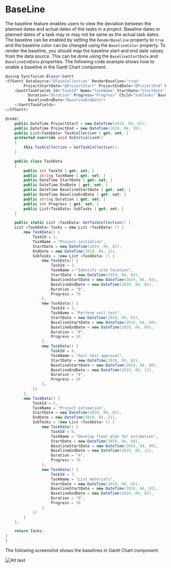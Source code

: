 # BaseLine

The baseline feature enables users to view the deviation between the planned dates and actual dates of the tasks in a project. Baseline dates or planned dates of a task may or may not be same as the actual task dates. The baseline can be enabled by setting the `RenderBaseline` property to `true` and the baseline color can be changed using the `BaselineColor` property. To render the baseline, you should map the baseline start and end date values from the data source. This can be done using the `BaselineStartDate` and `BaselineEndDate` properties. The following code example shows how to enable a baseline in the Gantt Chart component.

```csharp
@using Syncfusion.Blazor.Gantt
<SfGantt DataSource="@TaskCollection" RenderBaseline="true"
        ProjectStartDate="@ProjectStart" ProjectEndDate="@ProjectEnd" Height="450px" Width="700px">
    <GanttTaskFields Id="TaskId" Name="TaskName" StartDate="StartDate" EndDate="EndDate"
          Duration="Duration" Progress="Progress" Child="SubTasks" BaselineStartDate="BaselineStartDate"
          BaselineEndDate="BaselineEndDate">
    </GanttTaskFields>
</SfGantt>

@code{
    public DateTime ProjectStart = new DateTime(2019, 04, 01);
    public DateTime ProjectEnd = new DateTime(2019, 04, 30);
    public List<TaskData> TaskCollection { get; set; }
    protected override void OnInitialized()
    {
        this.TaskCollection = GetTaskCollection();
    }

    public class TaskData
    {
        public int TaskId { get; set; }
        public string TaskName { get; set; }
        public DateTime StartDate { get; set; }
        public DateTime EndDate { get; set; }
        public DateTime BaselineStartDate { get; set; }
        public DateTime BaselineEndDate { get; set; }
        public string Duration { get; set; }
        public int Progress { get; set; }
        public List<TaskData> SubTasks { get; set; }
    }

    public static List <TaskData> GetTaskCollection() {
    List <TaskData> Tasks = new List <TaskData> () {
        new TaskData() {
            TaskId = 1,
            TaskName = "Project initiation",
            StartDate = new DateTime(2019, 04, 02),
            EndDate = new DateTime(2019, 04, 21),
            SubTasks = (new List <TaskData> () {
                new TaskData() {
                    TaskId = 2,
                    TaskName = "Identify site location",
                    StartDate = new DateTime(2019, 04, 02),
                    BaselineStartDate = new DateTime(2019, 04, 02),
                    BaselineEndDate = new DateTime(2019, 04, 02),
                    Duration = "0",
                    Progress = 70
                },
                new TaskData() {
                    TaskId = 3,
                    TaskName = "Perform soil test",
                    StartDate = new DateTime(2019, 04, 02),
                    BaselineStartDate = new DateTime(2019, 04, 04),
                    BaselineEndDate = new DateTime(2019, 04, 09),
                    Duration = "8",
                    Progress = 50
                },
                new TaskData() {
                    TaskId = 4,
                    TaskName = "Soil test approval",
                    StartDate = new DateTime(2019, 04, 02),
                    BaselineStartDate = new DateTime(2019, 04, 08),
                    BaselineEndDate = new DateTime(2019, 04, 12),
                    Duration = "4",
                    Progress = 50
                },
            })
        },
        new TaskData() {
            TaskId = 5,
            TaskName = "Project estimation",
            StartDate = new DateTime(2019, 04, 02),
            EndDate = new DateTime(2019, 04, 21),
            SubTasks = (new List <TaskData> () {
                new TaskData() {
                    TaskId = 6,
                    TaskName = "Develop floor plan for estimation",
                    StartDate = new DateTime(2019, 04, 04),
                    BaselineStartDate = new DateTime(2019, 04, 08),
                    BaselineEndDate = new DateTime(2019, 04, 12),
                    Duration = "4",
                    Progress = 70
                },
                new TaskData() {
                    TaskId = 7,
                    TaskName = "List materials",
                    StartDate = new DateTime(2019, 04, 04),
                    BaselineStartDate = new DateTime(2019, 04, 02),
                    BaselineEndDate = new DateTime(2019, 04, 02),
                    Duration = "0",
                    Progress = 50
                },
            })
        }
    };

    return Tasks;
}
}
```

The following screenshot shows the baselines in Gantt Chart component.

![Alt text](images/baseline.png)
